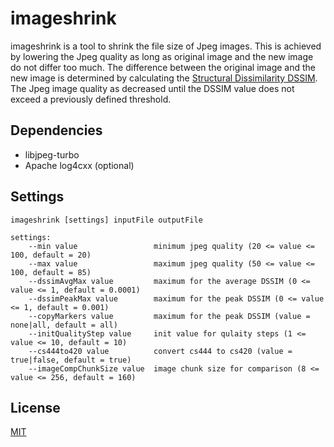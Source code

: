 # imageshrink

imageshrink is a tool to shrink the file size of Jpeg images.
This is achieved by lowering the Jpeg quality as long as original image and the new image do not differ too much.
The difference between the original image and the new image is determined by calculating the [Structural Dissimilarity DSSIM](https://en.wikipedia.org/wiki/Structural_similarity).
The Jpeg image quality as decreased until the DSSIM value does not exceed a previously defined threshold.

## Dependencies

* libjpeg-turbo
* Apache log4cxx (optional)

## Settings
```
imageshrink [settings] inputFile outputFile

settings:
    --min value                 minimum jpeg quality (20 <= value <= 100, default = 20)
    --max value                 maximum jpeg quality (50 <= value <= 100, default = 85)
    --dssimAvgMax value         maximum for the average DSSIM (0 <= value <= 1, default = 0.0001)
    --dssimPeakMax value        maximum for the peak DSSIM (0 <= value <= 1, default = 0.001)
    --copyMarkers value         maximum for the peak DSSIM (value = none|all, default = all)
    --initQualityStep value     init value for qulaity steps (1 <= value <= 10, default = 10)
    --cs444to420 value          convert cs444 to cs420 (value = true|false, default = true)
    --imageCompChunkSize value  image chunk size for comparison (8 <= value <= 256, default = 160)
```

## License

[MIT](./LICENSE.txt)
